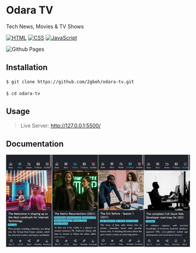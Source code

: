 # Odara TV

Tech News, Movies & TV Shows

[![HTML](https://img.shields.io/badge/HTML-5.x-e44d26.svg)](https://www.w3schools.com/html/default.asp)
[![CSS](https://img.shields.io/badge/CSS-3.x-264de4.svg)](https://www.w3schools.com/css/default.asp)
[![JavaScript](https://img.shields.io/badge/JavaScript-6.x-fade34.svg)](https://www.w3schools.com/js/default.asp)

![Github Pages](https://img.shields.io/badge/github%20pages-121013?style=for-the-badge&logo=github&logoColor=white)

## Installation

```
$ git clone https://github.com/2gbeh/odara-tv.git

$ cd odara-tv
```

## Usage

> Live Server: http://127.0.0.1:5500/

## Documentation

![Screenshot](./ui/screenshot.png)

